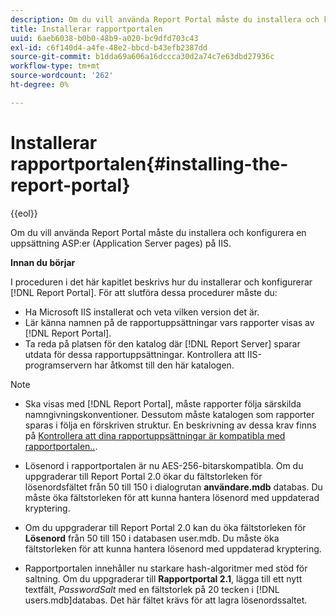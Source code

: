```yaml
---
description: Om du vill använda Report Portal måste du installera och konfigurera en uppsättning ASP:er (Application Server pages) på IIS.
title: Installerar rapportportalen
uuid: 6aeb6038-b0b0-48b9-a020-bc9dfd703c43
exl-id: c6f140d4-a4fe-48e2-bbcd-b43efb2387dd
source-git-commit: b1dda69a606a16dccca30d2a74c7e63dbd27936c
workflow-type: tm+mt
source-wordcount: '262'
ht-degree: 0%

---
```


# Installerar rapportportalen{#installing-the-report-portal}

{{eol}}

Om du vill använda Report Portal måste du installera och konfigurera en uppsättning ASP:er (Application Server pages) på IIS.

**Innan du börjar**

I proceduren i det här kapitlet beskrivs hur du installerar och konfigurerar [!DNL Report Portal]. För att slutföra dessa procedurer måste du:

* Ha Microsoft IIS installerat och veta vilken version det är.
* Lär känna namnen på de rapportuppsättningar vars rapporter visas av [!DNL Report Portal].
* Ta reda på platsen för den katalog där [!DNL Report Server] sparar utdata för dessa rapportuppsättningar. Kontrollera att IIS-programservern har åtkomst till den här katalogen.

>[!NOTE]
>
>* Ska visas med [!DNL Report Portal], måste rapporter följa särskilda namngivningskonventioner. Dessutom måste katalogen som rapporter sparas i följa en förskriven struktur. En beskrivning av dessa krav finns på [Kontrollera att dina rapportuppsättningar är kompatibla med rapportportalen..](../../../home/c-rpt-oview/c-install-rpt-port/c-rpt-port-user-inter.md#section-2b141e5d198a4bbea455699126c24706).
>
>* Lösenord i rapportportalen är nu AES-256-bitarskompatibla. Om du uppgraderar till Report Portal 2.0 ökar du fältstorleken för lösenordsfältet från 50 till 150 i dialogrutan **användare.mdb** databas. Du måste öka fältstorleken för att kunna hantera lösenord med uppdaterad kryptering.
>* Om du uppgraderar till Report Portal 2.0 kan du öka fältstorleken för **Lösenord** från 50 till 150 i databasen user.mdb. Du måste öka fältstorleken för att kunna hantera lösenord med uppdaterad kryptering.
>* Rapportportalen innehåller nu starkare hash-algoritmer med stöd för saltning. Om du uppgraderar till **Rapportportal 2.1**, lägga till ett nytt textfält, *PasswordSalt* med en fältstorlek på 20 tecken i [!DNL users.mdb]databas. Det här fältet krävs för att lagra lösenordssaltet.
>

